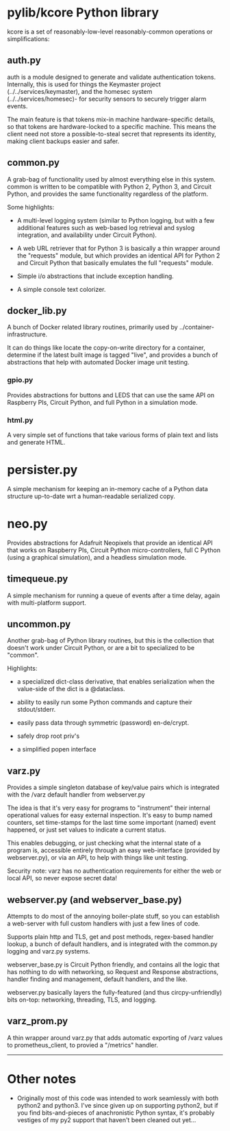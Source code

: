 
# pylib/kcore Python library

kcore is a set of reasonably-low-level reasonably-common operations or
simplifications:


## auth.py

auth is a module designed to generate and validate authentication tokens.
Internally, this is used for things the Keymaster project
(../../services/keymaster), and the homesec system (../../services/homesec)-
for security sensors to securely trigger alarm events.

The main feature is that tokens mix-in machine hardware-specific details, so
that tokens are hardware-locked to a specific machine.  This means the client
need not store a possible-to-steal secret that represents its identity, making
client backups easier and safer.


## common.py

A grab-bag of functionality used by almost everything else in this system.
common is written to be compatible with Python 2, Python 3, and Circuit Python,
and provides the same functionality regardless of the platform.

Some highlights:

- A multi-level logging system (similar to Python logging, but with a few
  additional features such as web-based log retrieval and syslog integration,
  and availability under Circuit Python).

- A web URL retriever that for Python 3 is basically a thin wrapper around the
  "requests" module, but which provides an identical API for Python 2 and
  Circuit Python that basically emulates the full "requests" module.

- Simple i/o abstractions that include exception handling.

- A simple console text colorizer.


## docker_lib.py

A bunch of Docker related library routines, primarily used by
../container-infrastructure.

It can do things like locate the copy-on-write directory for a container,
determine if the latest built image is tagged "live", and provides a bunch of
abstractions that help with automated Docker image unit testing.


### gpio.py

Provides abstractions for buttons and LEDS that can use the same API on
Raspberry PIs, Circuit Python, and full Python in a simulation mode.


### html.py

A very simple set of functions that take various forms of plain text and lists
and generate HTML.


# persister.py

A simple mechanism for keeping an in-memory cache of a Python data structure
up-to-date wrt a human-readable serialized copy.


# neo.py

Provides abstractions for Adafruit Neopixels that provide an identical API
that works on Raspberry PIs, Circuit Python micro-controllers, full C Python
(using a graphical simulation), and a headless simulation mode.


## timequeue.py

A simple mechanism for running a queue of events after a time delay, again
with multi-platform support.


## uncommon.py

Another grab-bag of Python library routines, but this is the collection that
doesn't work under Circuit Python, or are a bit to specialized to be "common".

Highlights:

- a specialized dict-class derivative, that enables serialization when the
  value-side of the dict is a @dataclass.

- ability to easily run some Python commands and capture their stdout/stderr.

- easily pass data through symmetric (password) en-de/crypt.

- safely drop root priv's

- a simplified popen interface


## varz.py

Provides a simple singleton database of key/value pairs which is integrated
with the /varz default handler from webserver.py

The idea is that it's very easy for programs to "instrument" their internal
operational values for easy external inspection.  It's easy to bump named
counters, set time-stamps for the last time some important (named) event
happened, or just set values to indicate a current status.

This enables debugging, or just checking what the internal state of a program
is, accessible entirely through an easy web-interface (provided by
webserver.py), or via an API, to help with things like unit testing.

Security note: varz has no authentication requirements for either the web or
local API, so never expose secret data!


## webserver.py (and webserver_base.py)

Attempts to do most of the annoying boiler-plate stuff, so you can establish a
web-server with full custom handlers with just a few lines of code.

Supports plain http and TLS, get and post methods, regex-based handler lookup,
a bunch of default handlers, and is integrated with the common.py logging and
varz.py systems.

webserver_base.py is Circuit Python friendly, and contains all the logic that
has nothing to do with networking, so Request and Response abstractions,
handler finding and management, default handlers, and the like.

webserver.py basically layers the fully-featured (and thus circpy-unfriendly)
bits on-top: networking, threading, TLS, and logging.


## varz_prom.py

A thin wrapper around varz.py that adds automatic exporting of /varz values
to prometheus_client, to provied a "/metrics" handler.


- - -

# Other notes

- Originally most of this code was intended to work seamlessly with both
  python2 and python3.  I've since given up on supporting python2, but if you
  find bits-and-pieces of anachronistic Python syntax, it's probably vestiges
  of my py2 support that haven't been cleaned out yet...
